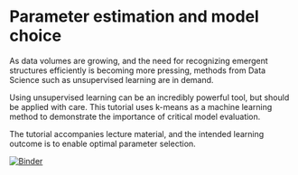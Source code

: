# Parameter estimation and model choice

As data volumes are growing, and the need for recognizing emergent structures efficiently is becoming more pressing, methods from Data Science such as unsupervised learning are in demand.

Using unsupervised learning can be an incredibly powerful tool, but should be applied with care. This tutorial uses k-means as a machine learning method to demonstrate the importance of critical model evaluation.

The tutorial accompanies lecture material, and the intended learning outcome is to enable optimal parameter selection.




[![Binder](https://mybinder.org/badge_logo.svg)](https://mybinder.org/v2/gh/maikejulie/parameterEstimation/master?filepath=Model%20choice%20and%20parameter%20estimation.ipynb)
